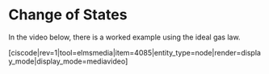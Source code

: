 # Change of States

In the video below, there is a worked example using the ideal gas law.  


[ciscode|rev=1|tool=elmsmedia|item=4085|entity_type=node|render=display_mode|display_mode=mediavideo]

 
